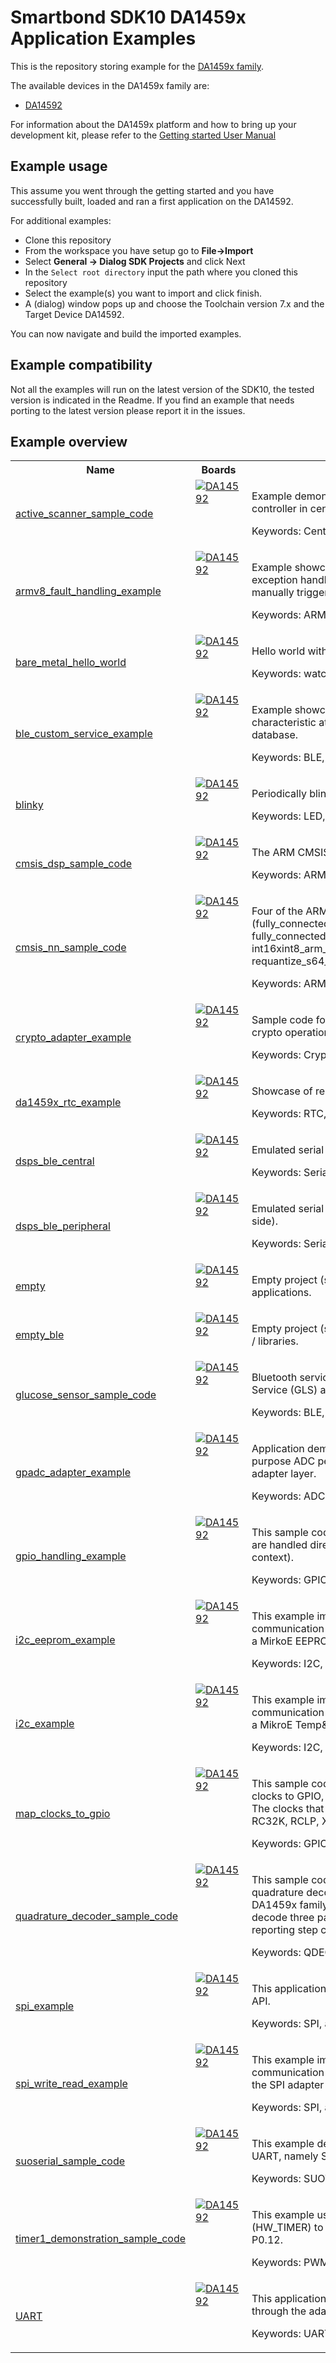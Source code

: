 # Smartbond SDK10 DA1459x Application Examples

This is the repository storing example for the [DA1459x family](https://www.renesas.com/us/en/products/wireless-connectivity/bluetooth-low-energy).

The available devices in the DA1459x family are:

- [DA14592](https://www.renesas.com/us/en/products/wireless-connectivity/bluetooth-low-energy)

For information about the DA1459x platform and how to bring up your development kit, please refer to the [Getting started User Manual](https://lpccs-docs.renesas.com/um-b-090-da1469x_getting_started/index.html)

## Example usage

This assume you went through the getting started and you have successfully built, loaded and ran a first application on the DA14592.

For additional examples:

- Clone this repository
- From the workspace you have setup go to **File->Import**
- Select **General -> Dialog SDK Projects** and click Next
- In the `Select root directory` input the path where you cloned this repository
- Select the example(s) you want to import and click finish.
- A (dialog) window pops up and choose the Toolchain version 7.x and the Target Device DA14592. 

You can now navigate and build the imported examples.

## Example compatibility

Not all the examples will run on the latest version of the SDK10, the tested version is indicated in the Readme. If you find an example that needs porting to the latest version please report it in the issues.

## Example overview

<!---
AUTOMATICALLY GENERATED CONTENT, DO NOT EDIT!
See .pre-commit-config.yaml for more info
@EXAMPLE_TABLE_BEGIN@
--->
<table><tr><th>Name</th><th>Boards</th><th>Description</th></tr><tr><td><a href="./connectivity/active_scanner_sample_code">active_scanner_sample_code</a></td><td valign="top"><a href="https://www.renesas.com/en/products/da14592"><img alt="DA14592" src="https://img.shields.io/badge/DA14592-slategray"/></a></td><td valign="top"><p>Example demonstrating setting up the Bluetooth controller in central role.
</p><p>Keywords: Central, BLE, CLI</p></td></tr><tr><td><a href="./helpers/armv8_fault_handling_example">armv8_fault_handling_example</a></td><td valign="top"><a href="https://www.renesas.com/en/products/da14592"><img alt="DA14592" src="https://img.shields.io/badge/DA14592-slategray"/></a></td><td valign="top"><p>Example showcasing how to configure custom exception handlers. Includes a
basic CLI interface for manually triggering various kinds of fault
conditions.
</p><p>Keywords: ARMv8, M33, CLI</p></td></tr><tr><td><a href="./helpers/bare_metal_hello_world">bare_metal_hello_world</a></td><td valign="top"><a href="https://www.renesas.com/en/products/da14592"><img alt="DA14592" src="https://img.shields.io/badge/DA14592-slategray"/></a></td><td valign="top"><p>Hello world without the FreeRTOS scheduler running.
</p><p>Keywords: watchdog, bare-metal</p></td></tr><tr><td><a href="./connectivity/ble_custom_service_example">ble_custom_service_example</a></td><td valign="top"><a href="https://www.renesas.com/en/products/da14592"><img alt="DA14592" src="https://img.shields.io/badge/DA14592-slategray"/></a></td><td valign="top"><p>Example showcasing two arbitrary service characteristic attributes using
the custom Bluetooth database.
</p><p>Keywords: BLE, attribute, service</p></td></tr><tr><td><a href="./helpers/DA1459x_LED_driver">blinky</a></td><td valign="top"><a href="https://www.renesas.com/en/products/da14592"><img alt="DA14592" src="https://img.shields.io/badge/DA14592-slategray"/></a></td><td valign="top"><p>Periodically blink LED1.
</p><p>Keywords: LED, sleep</p></td></tr><tr><td><a href="./features/cmsis_dsp_sample_code">cmsis_dsp_sample_code</a></td><td valign="top"><a href="https://www.renesas.com/en/products/da14592"><img alt="DA14592" src="https://img.shields.io/badge/DA14592-slategray"/></a></td><td valign="top"><p>The ARM CMSIS DSP library&#x27;s arm_sin_cos_example.
</p><p>Keywords: ARM, CMSIS, DSP</p></td></tr><tr><td><a href="./features/cmsis_nn_sample_code">cmsis_nn_sample_code</a></td><td valign="top"><a href="https://www.renesas.com/en/products/da14592"><img alt="DA14592" src="https://img.shields.io/badge/DA14592-slategray"/></a></td><td valign="top"><p>Four of the ARM CMSIS NN library&#x27;s tests
(fully_connected_int16_arm_fully_connected_s16,
fully_connected_int16_big_arm_fully_connected_s16,
int16xint8_arm_convolve_fast_s16, requantize_s64_arm_convolve_fast_s16).
</p><p>Keywords: ARM, CMSIS, NN, neural network</p></td></tr><tr><td><a href="./features/crypto_adapter_example">crypto_adapter_example</a></td><td valign="top"><a href="https://www.renesas.com/en/products/da14592"><img alt="DA14592" src="https://img.shields.io/badge/DA14592-slategray"/></a></td><td valign="top"><p>Sample code for using the hardware-accelerated crypto operations using the
crypto adapter API.
</p><p>Keywords: Cryptography, AES, HASH</p></td></tr><tr><td><a href="./features/da1459x_rtc_example">da1459x_rtc_example</a></td><td valign="top"><a href="https://www.renesas.com/en/products/da14592"><img alt="DA14592" src="https://img.shields.io/badge/DA14592-slategray"/></a></td><td valign="top"><p>Showcase of real-time clock timer events.
</p><p>Keywords: RTC, alarm timer</p></td></tr><tr><td><a href="./features/dsps_ble_central">dsps_ble_central</a></td><td valign="top"><a href="https://www.renesas.com/en/products/da14592"><img alt="DA14592" src="https://img.shields.io/badge/DA14592-slategray"/></a></td><td valign="top"><p>Emulated serial cable communication (scanner side).
</p><p>Keywords: Serial Port Service, GAP central</p></td></tr><tr><td><a href="./features/dsps_ble_peripheral">dsps_ble_peripheral</a></td><td valign="top"><a href="https://www.renesas.com/en/products/da14592"><img alt="DA14592" src="https://img.shields.io/badge/DA14592-slategray"/></a></td><td valign="top"><p>Emulated serial cable communication (advertiser side).
</p><p>Keywords: Serial Port Service, GAP advertiser</p></td></tr><tr><td><a href="./helpers/empty">empty</a></td><td valign="top"><a href="https://www.renesas.com/en/products/da14592"><img alt="DA14592" src="https://img.shields.io/badge/DA14592-slategray"/></a></td><td valign="top"><p>Empty project (starting point) for non-BLE applications.
</p></td></tr><tr><td><a href="./helpers/empty_ble">empty_ble</a></td><td valign="top"><a href="https://www.renesas.com/en/products/da14592"><img alt="DA14592" src="https://img.shields.io/badge/DA14592-slategray"/></a></td><td valign="top"><p>Empty project (starting point) including BLE sources / libraries.
</p></td></tr><tr><td><a href="./connectivity/glucose_sensor_sample_code">glucose_sensor_sample_code</a></td><td valign="top"><a href="https://www.renesas.com/en/products/da14592"><img alt="DA14592" src="https://img.shields.io/badge/DA14592-slategray"/></a></td><td valign="top"><p>Bluetooth service demonstrating Bluetooth Glucose Service (GLS) and Glucose
Profile (GLP).
</p><p>Keywords: BLE, GLS, GLP</p></td></tr><tr><td><a href="./interfaces/gpadc_adapter_example">gpadc_adapter_example</a></td><td valign="top"><a href="https://www.renesas.com/en/products/da14592"><img alt="DA14592" src="https://img.shields.io/badge/DA14592-slategray"/></a></td><td valign="top"><p>Application demonstrating using the general-purpose ADC peripheral with the
help of the GPADC adapter layer.
</p><p>Keywords: ADC</p></td></tr><tr><td><a href="./interfaces/gpio_handling_example">gpio_handling_example</a></td><td valign="top"><a href="https://www.renesas.com/en/products/da14592"><img alt="DA14592" src="https://img.shields.io/badge/DA14592-slategray"/></a></td><td valign="top"><p>This sample code demonstrates using GPIO pins that are handled directly by
developers (outside adapter context).
</p><p>Keywords: GPIO, PD_COM, sleep</p></td></tr><tr><td><a href="./interfaces/i2c_eeprom_example">i2c_eeprom_example</a></td><td valign="top"><a href="https://www.renesas.com/en/products/da14592"><img alt="DA14592" src="https://img.shields.io/badge/DA14592-slategray"/></a></td><td valign="top"><p>This example implements a simple read and write communication scenario over
the I2C interface with a MirkoE EEPROM Click ClickBoard.
</p><p>Keywords: I2C, EEPROM</p></td></tr><tr><td><a href="./interfaces/i2c_example">i2c_example</a></td><td valign="top"><a href="https://www.renesas.com/en/products/da14592"><img alt="DA14592" src="https://img.shields.io/badge/DA14592-slategray"/></a></td><td valign="top"><p>This example implements a simple read and write communication scenario over
the I2C interface with a MikroE Temp&amp;Hum 17 ClickBoard.
</p><p>Keywords: I2C, sensor</p></td></tr><tr><td><a href="./helpers/map_clocks_to_gpio">map_clocks_to_gpio</a></td><td valign="top"><a href="https://www.renesas.com/en/products/da14592"><img alt="DA14592" src="https://img.shields.io/badge/DA14592-slategray"/></a></td><td valign="top"><p>This sample code demonstrates mapping system clocks to GPIO, typically for
debugging purposes. The clocks that can be exported are XTAL32K, RC32K,
RCLP, XTAL32M, RC32M as well as DIVN.
</p><p>Keywords: GPIO, CLI, pin control</p></td></tr><tr><td><a href="./features/quadrature_decoder_sample_code">quadrature_decoder_sample_code</a></td><td valign="top"><a href="https://www.renesas.com/en/products/da14592"><img alt="DA14592" src="https://img.shields.io/badge/DA14592-slategray"/></a></td><td valign="top"><p>This sample code demonstrates using the quadrature decoder peripheral
supported by the DA1459x family of devices. The decoder can decode three
pairs of axes as illustrated below reporting step count and direction.
</p><p>Keywords: QDEC</p></td></tr><tr><td><a href="./interfaces/spi_example">spi_example</a></td><td valign="top"><a href="https://www.renesas.com/en/products/da14592"><img alt="DA14592" src="https://img.shields.io/badge/DA14592-slategray"/></a></td><td valign="top"><p>This application shows how to use the SPI adapter API.
</p><p>Keywords: SPI, adapter</p></td></tr><tr><td><a href="./interfaces/spi_write_read_example">spi_write_read_example</a></td><td valign="top"><a href="https://www.renesas.com/en/products/da14592"><img alt="DA14592" src="https://img.shields.io/badge/DA14592-slategray"/></a></td><td valign="top"><p>This example implements a simple write and read communication scenario over
the SPI interface with the SPI adapter layer using the LSM6DSL ClickBoard.
</p><p>Keywords: SPI, adapter</p></td></tr><tr><td><a href="./features/suoserial_sample_code">suoserial_sample_code</a></td><td valign="top"><a href="https://www.renesas.com/en/products/da14592"><img alt="DA14592" src="https://img.shields.io/badge/DA14592-slategray"/></a></td><td valign="top"><p>This example demonstrates Software Update over UART, namely SUOSERIAL.
</p><p>Keywords: SUOTA, UART, CLI</p></td></tr><tr><td><a href="./features/timers_sample_code">timer1_demonstration_sample_code</a></td><td valign="top"><a href="https://www.renesas.com/en/products/da14592"><img alt="DA14592" src="https://img.shields.io/badge/DA14592-slategray"/></a></td><td valign="top"><p>This example uses the first HW timer block instance (HW_TIMER) to generate
PWM pulses of 1kHz are on P0.12.
</p><p>Keywords: PWM, timer</p></td></tr><tr><td><a href="./interfaces/UART_adaptor_example">UART</a></td><td valign="top"><a href="https://www.renesas.com/en/products/da14592"><img alt="DA14592" src="https://img.shields.io/badge/DA14592-slategray"/></a></td><td valign="top"><p>This application demonstrates the use of 2 UARTs through the adapters
abstraction layer.
</p><p>Keywords: UART, adapter</p></td></tr></table>
<!---
@EXAMPLE_TABLE_END@
--->

